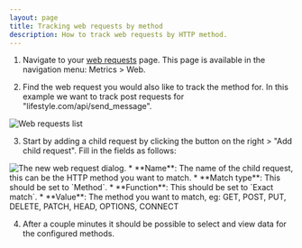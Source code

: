 ```yaml
---
layout: page
title: Tracking web requests by method
description: How to track web requests by HTTP method.
---
```


1. Navigate to your <a href="http://app.coscale.com" db-href="/metrics/requests/" class="js-dashboard-link">web requests</a> page. This page is available in the navigation menu: Metrics > Web.

2. Find the web request you would also like to track the method for. In this example we want to track post requests for "lifestyle.com/api/send_message".
<img src="{{ site.baseurl}}/gfx/agent/extra/requests-method/requestList.png" alt="Web requests list" class="img-responsive" />

3. Start by adding a child request by clicking the button on the right > "Add child request". Fill in the fields as follows:
 <img src="{{ site.baseurl}}/gfx/agent/extra/requests-method/addNewRequest.png" alt="The new web request dialog." class="img-responsive" />
* **Name**: The name of the child request, this can be the HTTP method you want to match.
* **Match type**: This should be set to `Method`.
* **Function**: This should be set to `Exact match`.
* **Value**: The method you want to match, eg: GET, POST, PUT, DELETE, PATCH, HEAD, OPTIONS, CONNECT

4. After a couple minutes it should be possible to select and view data for the configured methods.
